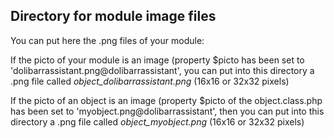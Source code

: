 
Directory for module image files
--------------------------------

You can put here the .png files of your module:


If the picto of your module is an image (property $picto has been set to 'dolibarrassistant.png@dolibarrassistant', you can put into this
directory a .png file called *object_dolibarrassistant.png* (16x16 or 32x32 pixels)


If the picto of an object is an image (property $picto of the object.class.php has been set to 'myobject.png@dolibarrassistant', then you can put into this
directory a .png file called *object_myobject.png* (16x16 or 32x32 pixels)

